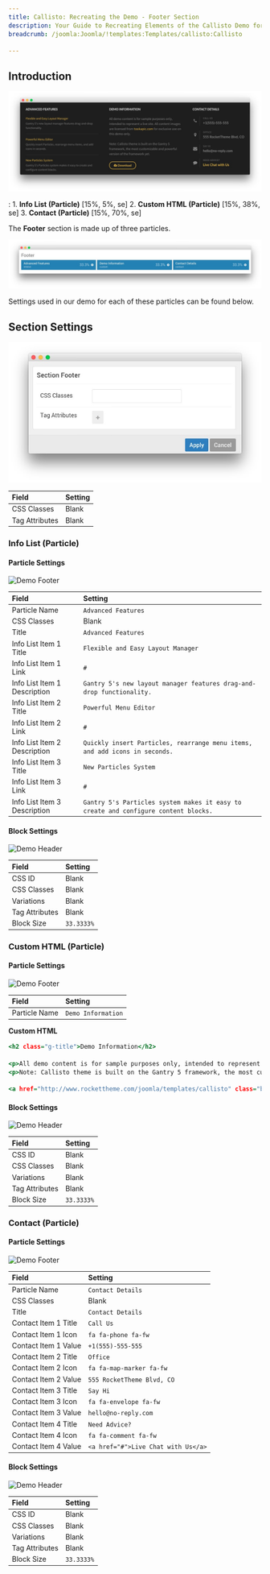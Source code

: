```yaml
---
title: Callisto: Recreating the Demo - Footer Section
description: Your Guide to Recreating Elements of the Callisto Demo for Joomla
breadcrumb: /joomla:Joomla/!templates:Templates/callisto:Callisto

---
```


## Introduction

![](assets/demo_footer.jpeg)

:   1. **Info List (Particle)** [15%, 5%, se]
    2. **Custom HTML (Particle)** [15%, 38%, se]
    3. **Contact (Particle)** [15%, 70%, se]

The **Footer** section is made up of three particles.

![](assets/demo_footer_lm.jpeg)

Settings used in our demo for each of these particles can be found below.

## Section Settings

![](assets/demo_footer_settings.jpeg)

| Field          | Setting |
| :-----         | :-----  |
| CSS Classes    | Blank   |
| Tag Attributes | Blank   |

### Info List (Particle)

#### Particle Settings

![Demo Footer](demo_footer_1.jpeg)

| Field                        | Setting                                                                             |
| :-----                       | :-----                                                                              |
| Particle Name                | `Advanced Features`                                                                 |
| CSS Classes                  | Blank                                                                               |
| Title                        | `Advanced Features`                                                                 |
| Info List Item 1 Title       | `Flexible and Easy Layout Manager`                                                  |
| Info List Item 1 Link        | `#`                                                                                 |
| Info List Item 1 Description | `Gantry 5's new layout manager features drag-and-drop functionality.`               |
| Info List Item 2 Title       | `Powerful Menu Editor`                                                              |
| Info List Item 2 Link        | `#`                                                                                 |
| Info List Item 2 Description | `Quickly insert Particles, rearrange menu items, and add icons in seconds.`         |
| Info List Item 3 Title       | `New Particles System`                                                              |
| Info List Item 3 Link        | `#`                                                                                 |
| Info List Item 3 Description | `Gantry 5's Particles system makes it easy to create and configure content blocks.` |

#### Block Settings

![Demo Header](demo_footer_2.jpeg)

| Field          | Setting    |
| :-----         | :-----     |
| CSS ID         | Blank      |
| CSS Classes    | Blank      |
| Variations     | Blank      |
| Tag Attributes | Blank      |
| Block Size     | `33.3333%` |

### Custom HTML (Particle)

#### Particle Settings

![Demo Footer](demo_footer_1.jpeg)

| Field         | Setting            |
| :-----        | :-----             |
| Particle Name | `Demo Information` |

**Custom HTML**
~~~ .html
<h2 class="g-title">Demo Information</h2>

<p>All demo content is for sample purposes only, intended to represent a live site. All content images are licensed from <a href="http://tookapic.com">tookapic.com</a> for exclusive use on this demo only.</p>
<p>Note: Callisto theme is built on the Gantry 5 framework, the most customizable and powerful version of the framework yet.</p>

<a href="http://www.rockettheme.com/joomla/templates/callisto" class="button button-3"><i class="fa fa-cloud-download"></i> Download</a>
~~~

#### Block Settings

![Demo Header](demo_footer_2.jpeg)

| Field          | Setting    |
| :-----         | :-----     |
| CSS ID         | Blank      |
| CSS Classes    | Blank      |
| Variations     | Blank      |
| Tag Attributes | Blank      |
| Block Size     | `33.3333%` |

### Contact (Particle)

#### Particle Settings

![Demo Footer](demo_footer_1.jpeg)

| Field                | Setting                             |
| :-----               | :-----                              |
| Particle Name        | `Contact Details`                   |
| CSS Classes          | Blank                               |
| Title                | `Contact Details`                   |
| Contact Item 1 Title | `Call Us`                           |
| Contact Item 1 Icon  | `fa fa-phone fa-fw`                 |
| Contact Item 1 Value | `+1(555)-555-555`                   |
| Contact Item 2 Title | `Office`                            |
| Contact Item 2 Icon  | `fa fa-map-marker fa-fw`            |
| Contact Item 2 Value | `555 RocketTheme Blvd, CO`          |
| Contact Item 3 Title | `Say Hi`                            |
| Contact Item 3 Icon  | `fa fa-envelope fa-fw`              |
| Contact Item 3 Value | `hello@no-reply.com`                |
| Contact Item 4 Title | `Need Advice?`                      |
| Contact Item 4 Icon  | `fa fa-comment fa-fw`               |
| Contact Item 4 Value | `<a href="#">Live Chat with Us</a>` |

#### Block Settings

![Demo Header](demo_footer_2.jpeg)

| Field          | Setting    |
| :-----         | :-----     |
| CSS ID         | Blank      |
| CSS Classes    | Blank      |
| Variations     | Blank      |
| Tag Attributes | Blank      |
| Block Size     | `33.3333%` |
